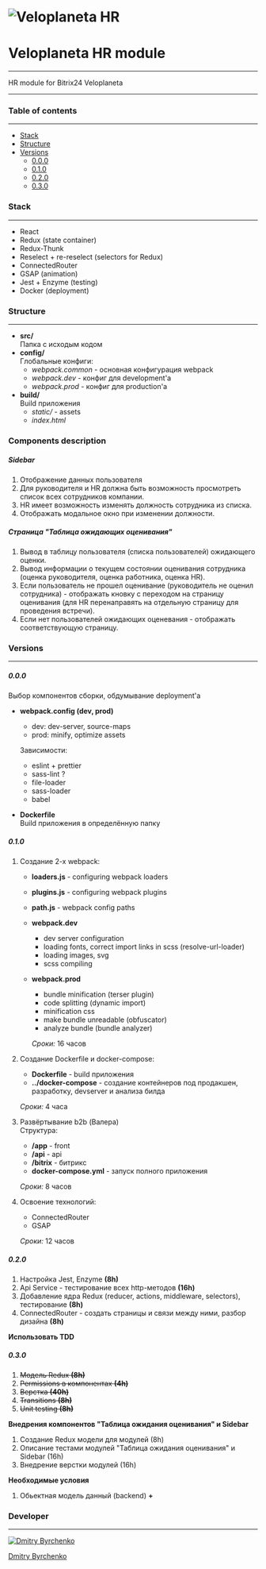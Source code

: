 # ![Veloplaneta HR](https://bitbucket.org/skalar_team/veloplaneta_hr_front/raw/11c0c978098b663486054696d926fc7820f47fc2/preview.jpg)

# Veloplaneta HR module
___

HR module for Bitrix24 Veloplaneta

___ 

### Table of contents
___
* [Stack](#markdown-header-stack)
* [Structure](#markdown-header-structure)
* [Versions](#markdown-header-versions)
    * [0.0.0](#markdown-header-000)
    * [0.1.0](#markdown-header-010)
    * [0.2.0](#markdown-header-020)
    * [0.3.0](#markdown-header-030)


### Stack
___
- React
- Redux (state container)
- Redux-Thunk
- Reselect + re-reselect (selectors for Redux)
- ConnectedRouter
- GSAP (animation)
- Jest + Enzyme (testing) 
- Docker (deployment)

### Structure
___
- **src/**   
    Папка с исходым кодом
- **config/**   
    Глобальные конфиги:
    - *webpack.common* - основная конфигурация webpack
    - *webpack.dev* - конфиг для  development'a
    - *webpack.prod* - конфиг для production'a
- **build/**   
    Build приложения  
    - *static/* - assets
    - *index.html*
    
    
### Components description

##### Sidebar
1. Отображение данных пользователя
2. Для руководителя и HR должна быть возможность просмотреть список всех сотрудников компании.
3. HR имеет возможность изменять должность сотрудника из списка.
4. Отображать модальное окно при изменении должности.    

##### Страница "Таблица ожидающих оценивания"   
1. Вывод в таблицу пользователя (списка пользователей) ожидающего оценки.
2. Вывод информации о текущем состоянии оценивания сотрудника (оценка руководителя, оценка работника, оценка HR).
3. Если пользователь не прошел оценивание (руководитель не оценил сотрудника) - отображать кновку с переходом на страницу оценивания (для HR перенаправять на отдельную страницу для проведения встречи).
4. Если нет пользователей ожидающих оценевания - отображать соответствующую страницу.
    
  

### Versions
___
##### 0.0.0
Выбор компонентов сборки, обдумывание deployment'a

- **webpack.config (dev, prod)**
    - dev: dev-server, source-maps
    - prod: minify, optimize assets
    
    Зависимости:
    
    - eslint + prettier
    - sass-lint ? 
    - file-loader
    - sass-loader
    - babel
    
- **Dockerfile**   
Build приложения в определённую папку
 
   
##### 0.1.0

1. Cоздание 2-х webpack:
        
    - **loaders.js** - configuring webpack loaders
    - **plugins.js** - configuring webpack plugins
    - **path.js** - webpack config paths
    - **webpack.dev** 
        - dev server configuration
        - loading fonts, correct import links in scss (resolve-url-loader)
        - loading images, svg
        - scss compiling
    - **webpack.prod** 
        - bundle minification (terser plugin)
        - code splitting (dynamic import)
        - minification css
        - make bundle unreadable (obfuscator)
        - analyze bundle (bundle analyzer)
       
        *Сроки:* 16 часов
    
2. Создание Dockerfile и docker-compose: 

    - **Dockerfile** - build приложения
    - **../docker-compose** - создание контейнеров под продакшен, разработку, devserver и анализа билда  
    
    *Сроки:* 4 часа

3. Развёртывание b2b (Валера)  
    Cтруктура: 
     
    - **/app** - front  
    - **/api** - api  
    - **/bitrix** - битрикс  
    - **docker-compose.yml** - запуск полного приложения  
    
    *Сроки:* 8 часов

4. Освоение технологий:

    - ConnectedRouter
    - GSAP  
    
    *Сроки:* 12 часов

##### 0.2.0

1. Настройка Jest, Enzyme **(8h)**
2. Api Service - тестирование всех http-методов **(16h)**
3. Добавление ядра Redux (reducer, actions, middleware, selectors), тестирование **(8h)**
4. ConnectedRouter - создать страницы и связи между ними, разбор дизайна **(8h)**

**Использовать TDD**


##### 0.3.0

1. ~~Модель Redux **(8h)**~~
2. ~~Permissions в компонентах **(4h)**~~
3. ~~Верстка **(40h)**~~
4. ~~Transitions **(8h)**~~
5. ~~Unit testing **(8h)**~~

**Внедрения компонентов "Таблица ожидания оценивания" и Sidebar**  

1. Создание Redux модели для модулей (8h)
2. Описание тестами модулей "Таблица ожидания оценивания" и Sidebar (16h)
3. Внедрение верстки модулей (16h)

**Необходимые условия**

1. Обьектная модель данный (backend) **+**





### Developer
___

[![Dmitry Byrchenko](https://avatars2.githubusercontent.com/u/15804241?s=144)](https://github.com/byrchenko)

[Dmitry Byrchenko](https://github.com/byrchenko)
